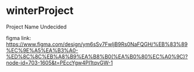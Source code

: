 # winterProject
Project Name Undecided

figma link: https://www.figma.com/design/ym6sSv7FwljB9Rs0NaFQGH/%EB%83%89%EC%9E%A5%EA%B3%A0-%ED%8C%8C%EB%A8%B9%EA%B8%B0(%EA%B0%80%EC%A0%9C)?node-id=703-1605&t=PEccYgw4PI1tqvGW-1

